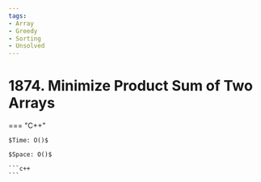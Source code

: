 ```yaml
---
tags:
- Array
- Greedy
- Sorting
- Unsolved
---
```



# 1874. Minimize Product Sum of Two Arrays

=== "C++"

    $Time: O()$

    $Space: O()$

    ```c++
    ```